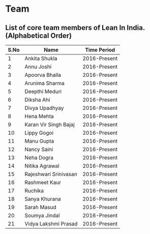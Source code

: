 # Team
## List of core team members of Lean In India. (Alphabetical Order)

| S.No | Name  | Time Period |
|------|-------|--------------|
|1|Ankita Shukla|2016-Present|
|2|Annu Joshi|2016-Present|
|3|Apoorva Bhalla|2016-Present|
|4|Arunima Sharma|2016-Present|
|5|Deepthi Meduri|2016-Present|
|6|Diksha Ahi|2016-Present|
|7|Divya Upadhyay|2016-Present|
|8|Hena Mehta|2016-Present|
|9|Karan Vir Singh Bajaj|2016-Present
|10|Lippy Gogoi|2016-Present|
|11|Manu Gupta|2016-Present|
|12|Nancy Saini|2016-Present|
|13|Neha Dogra|2016-Present|
|14|Nitika Agrawal|2016-Present|
|15|Rajeshwari Srinivasan|2016-Present|
|16|Rashmeet Kaur|2016-Present|
|17|Ruchika|2016-Present|
|18|Sanya Khurana|2016-Present|
|19|Sarah Masud|2016-Present|
|20|Soumya Jindal|2016-Present|
|21|Vidya Lakshmi Prasad|2016-Present|



